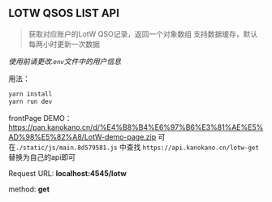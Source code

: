 ## LOTW QSOS LIST API

> 获取对应账户的LotW QSO记录，返回一个对象数组
> 支持数据缓存，默认每两小时更新一次数据

*使用前请更改.`env`文件中的用户信息*

用法：

```bash
yarn install
yarn run dev
```

frontPage DEMO：https://pan.kanokano.cn/d/%E4%B8%B4%E6%97%B6%E3%81%AE%E5%AD%98%E5%82%A8/LotW-demo-page.zip
可在`./static/js/main.8d579581.js` 中查找 `https://api.kanokano.cn/lotw-get` 替换为自己的api即可

Request URL: **localhost:4545/lotw**

method: **get**